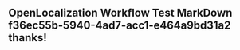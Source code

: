 <properties
ms.topic="hero-topic"
ms.test1="hero-topic"
ms.test2="test"/>

## OpenLocalization Workflow Test MarkDown f36ec55b-5940-4ad7-acc1-e464a9bd31a2 thanks!
